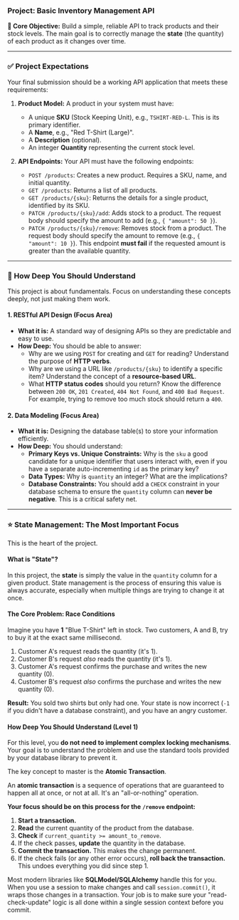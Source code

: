 ### Project: Basic Inventory Management API

**🎯 Core Objective:** Build a simple, reliable API to track products and their stock levels. The main goal is to correctly manage the **state** (the quantity) of each product as it changes over time.

---

### ✅ Project Expectations

Your final submission should be a working API application that meets these requirements:

1.  **Product Model:** A product in your system must have:
    * A unique **SKU** (Stock Keeping Unit), e.g., `TSHIRT-RED-L`. This is its primary identifier.
    * A **Name**, e.g., "Red T-Shirt (Large)".
    * A **Description** (optional).
    * An integer **Quantity** representing the current stock level.

2.  **API Endpoints:** Your API must have the following endpoints:
    * `POST /products`: Creates a new product. Requires a SKU, name, and initial quantity.
    * `GET /products`: Returns a list of all products.
    * `GET /products/{sku}`: Returns the details for a single product, identified by its SKU.
    * `PATCH /products/{sku}/add`: Adds stock to a product. The request body should specify the amount to add (e.g., `{ "amount": 50 }`).
    * `PATCH /products/{sku}/remove`: Removes stock from a product. The request body should specify the amount to remove (e.g., `{ "amount": 10 }`). This endpoint **must fail** if the requested amount is greater than the available quantity.

---

### 🧠 How Deep You Should Understand

This project is about fundamentals. Focus on understanding these concepts deeply, not just making them work.

#### **1. RESTful API Design (Focus Area)**

* **What it is:** A standard way of designing APIs so they are predictable and easy to use.
* **How Deep:** You should be able to answer:
    * Why are we using `POST` for creating and `GET` for reading? Understand the purpose of **HTTP verbs**.
    * Why are we using a URL like `/products/{sku}` to identify a specific item? Understand the concept of a **resource-based URL**.
    * What **HTTP status codes** should you return? Know the difference between `200 OK`, `201 Created`, `404 Not Found`, and `400 Bad Request`. For example, trying to remove too much stock should return a `400`.

#### **2. Data Modeling (Focus Area)**

* **What it is:** Designing the database table(s) to store your information efficiently.
* **How Deep:** You should understand:
    * **Primary Keys vs. Unique Constraints:** Why is the `sku` a good candidate for a unique identifier that users interact with, even if you have a separate auto-incrementing `id` as the primary key?
    * **Data Types:** Why is `quantity` an integer? What are the implications?
    * **Database Constraints:** You should add a `CHECK` constraint in your database schema to ensure the `quantity` column can **never be negative**. This is a critical safety net.

---

### ⭐ State Management: The Most Important Focus

This is the heart of the project.

#### **What is "State"?**

In this project, the **state** is simply the value in the `quantity` column for a given product. State management is the process of ensuring this value is always accurate, especially when multiple things are trying to change it at once.

#### **The Core Problem: Race Conditions**

Imagine you have **1** "Blue T-Shirt" left in stock.
Two customers, A and B, try to buy it at the exact same millisecond.

1.  Customer A's request reads the quantity (it's 1).
2.  Customer B's request *also* reads the quantity (it's 1).
3.  Customer A's request confirms the purchase and writes the new quantity (0).
4.  Customer B's request *also* confirms the purchase and writes the new quantity (0).

**Result:** You sold two shirts but only had one. Your state is now incorrect (`-1` if you didn't have a database constraint), and you have an angry customer.



#### **How Deep You Should Understand (Level 1)**

For this level, you **do not need to implement complex locking mechanisms**. Your goal is to understand the problem and use the standard tools provided by your database library to prevent it.

The key concept to master is the **Atomic Transaction**.

An **atomic transaction** is a sequence of operations that are guaranteed to happen all at once, or not at all. It's an "all-or-nothing" operation.

**Your focus should be on this process for the `/remove` endpoint:**

1.  **Start a transaction.**
2.  **Read** the current quantity of the product from the database.
3.  **Check** if `current_quantity >= amount_to_remove`.
4.  If the check passes, **update** the quantity in the database.
5.  **Commit the transaction.** This makes the change permanent.
6.  If the check fails (or any other error occurs), **roll back the transaction.** This undoes everything you did since step 1.

Most modern libraries like **SQLModel/SQLAlchemy** handle this for you. When you use a session to make changes and call `session.commit()`, it wraps those changes in a transaction. Your job is to make sure your "read-check-update" logic is all done within a single session context before you commit.